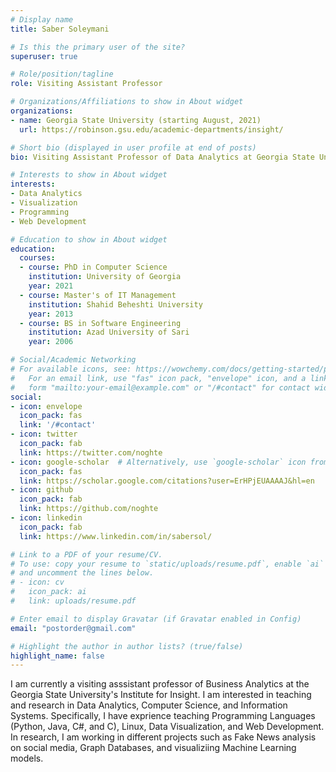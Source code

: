 ```yaml
---
# Display name
title: Saber Soleymani

# Is this the primary user of the site?
superuser: true

# Role/position/tagline
role: Visiting Assistant Professor

# Organizations/Affiliations to show in About widget
organizations:
- name: Georgia State University (starting August, 2021) 
  url: https://robinson.gsu.edu/academic-departments/insight/

# Short bio (displayed in user profile at end of posts)
bio: Visiting Assistant Professor of Data Analytics at Georgia State University's Institue for Insight (starting August, 2021). Interested in teaching and research in social computing, computer science, data analysis, and information systems. 

# Interests to show in About widget
interests:
- Data Analytics
- Visualization
- Programming
- Web Development

# Education to show in About widget
education:
  courses:
  - course: PhD in Computer Science
    institution: University of Georgia
    year: 2021
  - course: Master's of IT Management
    institution: Shahid Beheshti University
    year: 2013
  - course: BS in Software Engineering
    institution: Azad University of Sari
    year: 2006

# Social/Academic Networking
# For available icons, see: https://wowchemy.com/docs/getting-started/page-builder/#icons
#   For an email link, use "fas" icon pack, "envelope" icon, and a link in the
#   form "mailto:your-email@example.com" or "/#contact" for contact widget.
social:
- icon: envelope
  icon_pack: fas
  link: '/#contact'
- icon: twitter
  icon_pack: fab
  link: https://twitter.com/noghte
- icon: google-scholar  # Alternatively, use `google-scholar` icon from `ai` icon pack
  icon_pack: fas
  link: https://scholar.google.com/citations?user=ErHPjEUAAAAJ&hl=en
- icon: github
  icon_pack: fab
  link: https://github.com/noghte
- icon: linkedin
  icon_pack: fab
  link: https://www.linkedin.com/in/sabersol/

# Link to a PDF of your resume/CV.
# To use: copy your resume to `static/uploads/resume.pdf`, enable `ai` icons in `params.toml`, 
# and uncomment the lines below.
# - icon: cv
#   icon_pack: ai
#   link: uploads/resume.pdf

# Enter email to display Gravatar (if Gravatar enabled in Config)
email: "postorder@gmail.com"

# Highlight the author in author lists? (true/false)
highlight_name: false
---
```


I am currently a visiting asssistant professor of Business Analytics at the Georgia State University's Institute for Insight. I am interested in teaching and research in Data Analytics, Computer Science, and Information Systems. Specifically, I have exprience teaching Programming Languages (Python, Java, C#, and C), Linux, Data Visualization, and Web Development. In research, I am working in different projects such as Fake News analysis on social media, Graph Databases, and visualiziing Machine Learning models.
